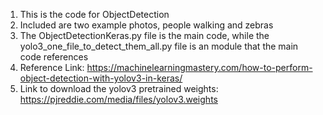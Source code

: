 1. This is the code for ObjectDetection
2. Included are two example photos, people walking and zebras
3. The ObjectDetectionKeras.py file is the main code, while the yolo3_one_file_to_detect_them_all.py file is an module that the main code references
4. Reference Link: https://machinelearningmastery.com/how-to-perform-object-detection-with-yolov3-in-keras/
5. Link to download the yolov3 pretrained weights: https://pjreddie.com/media/files/yolov3.weights

